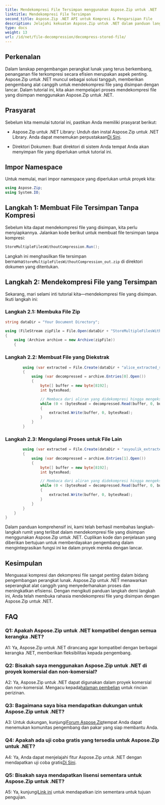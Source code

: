 ```yaml
---
title: Mendekompresi File Tersimpan menggunakan Aspose.Zip untuk .NET
linktitle: Mendekompresi File Tersimpan
second_title: Aspose.Zip .NET API untuk Kompresi & Pengarsipan File
description: Jelajahi kekuatan Aspose.Zip untuk .NET dalam panduan langkah demi langkah tentang mendekompresi file yang disimpan. Tingkatkan keterampilan pengembangan perangkat lunak Anda dengan solusi tangguh untuk penanganan file yang efisien.
type: docs
weight: 13
url: /id/net/file-decompression/decompress-stored-file/
---
```

## Perkenalan

Dalam lanskap pengembangan perangkat lunak yang terus berkembang, penanganan file terkompresi secara efisien merupakan aspek penting. Aspose.Zip untuk .NET muncul sebagai solusi tangguh, memberikan pengembang alat canggih untuk mendekompresi file yang disimpan dengan lancar. Dalam tutorial ini, kita akan mempelajari proses mendekompresi file yang disimpan menggunakan Aspose.Zip untuk .NET.

## Prasyarat

Sebelum kita memulai tutorial ini, pastikan Anda memiliki prasyarat berikut:

- Aspose.Zip untuk .NET Library: Unduh dan instal Aspose.Zip untuk .NET Library. Anda dapat menemukan perpustakaan[Di Sini](https://releases.aspose.com/zip/net/).

- Direktori Dokumen: Buat direktori di sistem Anda tempat Anda akan menyimpan file yang diperlukan untuk tutorial ini.

## Impor Namespace

Untuk memulai, mari impor namespace yang diperlukan untuk proyek kita:

```csharp
using Aspose.Zip;
using System.IO;
```

## Langkah 1: Membuat File Tersimpan Tanpa Kompresi

Sebelum kita dapat mendekompresi file yang disimpan, kita perlu menyiapkannya. Jalankan kode berikut untuk membuat file tersimpan tanpa kompresi:

```csharp
StoreMultipleFilesWithoutCompression.Run();
```

 Langkah ini menghasilkan file tersimpan bernama`StoreMultipleFilesWithoutCompression_out.zip` di direktori dokumen yang ditentukan.

## Langkah 2: Mendekompresi File yang Tersimpan

Sekarang, mari selami inti tutorial kita—mendekompresi file yang disimpan. Ikuti langkah ini:

### Langkah 2.1: Membuka File Zip

```csharp
string dataDir = "Your Document Directory";

using (FileStream zipFile = File.Open(dataDir + "StoreMultipleFilesWithoutCompression_out.zip", FileMode.Open))
{
    using (Archive archive = new Archive(zipFile))
    {
```

### Langkah 2.2: Membuat File yang Diekstrak

```csharp
        using (var extracted = File.Create(dataDir + "alice_extracted_store_out.txt"))
        {
            using (var decompressed = archive.Entries[0].Open())
            {
                byte[] buffer = new byte[8192];
                int bytesRead;

                // Membaca dari aliran yang didekompresi hingga mengekstraksi file.
                while (0 < (bytesRead = decompressed.Read(buffer, 0, buffer.Length)))
                {
                    extracted.Write(buffer, 0, bytesRead);
                }
            }
        }
```

### Langkah 2.3: Mengulangi Proses untuk File Lain

```csharp
        using (var extracted = File.Create(dataDir + "asyoulik_extracted_store_out.txt"))
        {
            using (var decompressed = archive.Entries[1].Open())
            {
                byte[] buffer = new byte[8192];
                int bytesRead;

                // Membaca dari aliran yang didekompresi hingga mengekstraksi file.
                while (0 < (bytesRead = decompressed.Read(buffer, 0, buffer.Length)))
                {
                    extracted.Write(buffer, 0, bytesRead);
                }
            }
        }
    }
}
```

Dalam panduan komprehensif ini, kami telah berhasil membahas langkah-langkah rumit yang terlibat dalam mendekompresi file yang disimpan menggunakan Aspose.Zip untuk .NET. Cuplikan kode dan penjelasan yang diberikan bertujuan untuk memberdayakan pengembang dalam mengintegrasikan fungsi ini ke dalam proyek mereka dengan lancar.

## Kesimpulan

Menguasai kompresi dan dekompresi file sangat penting dalam bidang pengembangan perangkat lunak. Aspose.Zip untuk .NET menawarkan seperangkat alat canggih yang menyederhanakan proses dan meningkatkan efisiensi. Dengan mengikuti panduan langkah demi langkah ini, Anda telah membuka rahasia mendekompresi file yang disimpan dengan Aspose.Zip untuk .NET.

## FAQ

### Q1: Apakah Aspose.Zip untuk .NET kompatibel dengan semua kerangka .NET?

A1: Ya, Aspose.Zip untuk .NET dirancang agar kompatibel dengan berbagai kerangka .NET, memberikan fleksibilitas kepada pengembang.

### Q2: Bisakah saya menggunakan Aspose.Zip untuk .NET di proyek komersial dan non-komersial?

 A2: Ya, Aspose.Zip untuk .NET dapat digunakan dalam proyek komersial dan non-komersial. Mengacu kepada[halaman pembelian](https://purchase.aspose.com/buy) untuk rincian perizinan.

### Q3: Bagaimana saya bisa mendapatkan dukungan untuk Aspose.Zip untuk .NET?

 A3: Untuk dukungan, kunjungi[Forum Aspose.Zip](https://forum.aspose.com/c/zip/37)tempat Anda dapat menemukan komunitas pengembang dan pakar yang siap membantu Anda.

### Q4: Apakah ada uji coba gratis yang tersedia untuk Aspose.Zip untuk .NET?

 A4: Ya, Anda dapat menjelajahi fitur Aspose.Zip untuk .NET dengan mendapatkan uji coba gratis[Di Sini](https://releases.aspose.com/).

### Q5: Bisakah saya mendapatkan lisensi sementara untuk Aspose.Zip untuk .NET?

 A5: Ya, kunjungi[Link ini](https://purchase.aspose.com/temporary-license/) untuk mendapatkan izin sementara untuk tujuan pengujian.